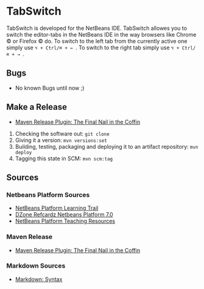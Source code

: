 # TabSwitch

TabSwitch is developed for the NetBeans IDE.
TabSwitch allowes you to switch the editor-tabs in the NetBeans IDE in the way browsers like Chrome &copy; or Firefox &copy; do.
To switch to the left tab from the currently active one simply use <code>⌥ + Ctrl/⌘ + &#8592; </code>. 
To switch to the right tab simply use <code>⌥ + Ctrl/⌘ + &#8594; </code>. 

## Bugs
- No known Bugs until now ;)

## Make a Release
- [Maven Release Plugin: The Final Nail in the Coffin](http://axelfontaine.com/blog/final-nail.html)

1. Checking the software out: <code>git clone</code>
2. Giving it a version: <code>mvn versions:set</code>
3. Building, testing, packaging and deploying it to an artifact repository: <code>mvn deploy</code>
4. Tagging this state in SCM: <code>mvn scm:tag</code>

## Sources

### Netbeans Platform Sources
- [NetBeans Platform Learning Trail](https://netbeans.org/features/platform/all-docs.html)
- [DZone Refcardz Netbeans Platform 7.0](http://refcardz.dzone.com/refcardz/netbeans-platform-70)
- [NetBeans Platform Teaching Resources](https://edu.netbeans.org/contrib/slides/netbeans-platform/)

### Maven Release
- [Maven Release Plugin: The Final Nail in the Coffin](http://axelfontaine.com/blog/final-nail.html)

### Markdown Sources
- [Markdown: Syntax](http://daringfireball.net/projects/markdown/syntax)
